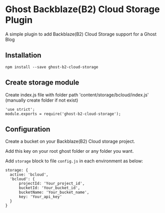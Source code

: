 # Ghost Backblaze(B2) Cloud Storage Plugin
A simple plugin to add Backblaze(B2) Cloud Storage support for a Ghost Blog

## Installation

    npm install --save ghost-b2-cloud-storage

## Create storage module

Create index.js file with folder path 'content/storage/bcloud/index.js' (manually create folder if not exist)

    'use strict';
    module.exports = require('ghost-b2-cloud-storage');

## Configuration

Create a bucket on your Backblaze(B2) Cloud storage project.

Add this key on your root ghost folder or any folder you want.

Add `storage` block to file `config.js` in each environment as below:


    storage: {
      active: 'bcloud',
      'bcloud': {
          projectId: 'Your_project_id',
          bucketId: 'Your_bucket_id',
          bucketName: 'Your_bucket_name',
          key: 'Your_api_key'
      }
    }
